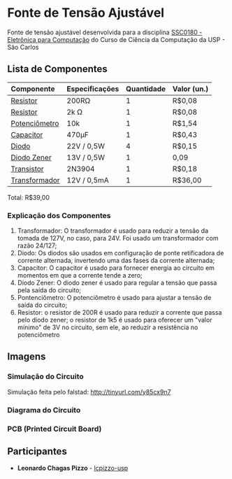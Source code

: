 # Fonte de Tensão Ajustável
Fonte de tensão ajustável desenvolvida para a disciplina [SSC0180 - Eletrônica para Computação](https://uspdigital.usp.br/jupiterweb/obterDisciplina?sgldis=SSC0180&verdis=2) do Curso de Ciência da Computação da USP - São Carlos

## Lista de Componentes
Componente           | Especificações            | Quantidade          | Valor (un.)        
:--------------------|:--------------------------|:--------------------|:-------------
[Resistor](https://www.baudaeletronica.com.br/resistor-200r-5-1-4w.html)      | 200RΩ | 1 |   R$0,08
[Resistor](https://www.baudaeletronica.com.br/resistor-2k-5-1-4w.html)      | 2k Ω | 1 |   R$0,08
[Potenciômetro](https://www.baudaeletronica.com.br/potenciometro-linear-de-10k-10000.html) | 10k | 1 | R$1,54
[Capacitor](https://www.baudaeletronica.com.br/capacitor-eletrolitico-470uf-16v.html)     | 470μF | 1 |   R$0,43
[Diodo](https://www.baudaeletronica.com.br/diodo-zener-zmm-22v-0-5w.html)         | 22V / 0,5W | 4 |   R$0,15
[Diodo Zener](https://www.baudaeletronica.com.br/diodo-zener-bzx55c-36v-0-5w.html)  | 13V / 0,5W | 1 | 0,09
[Transistor](https://www.baudaeletronica.com.br/transistor-npn-2n3904.html)    | 2N3904 | 1 |   R$0,18 
[Transformador](https://www.baudaeletronica.com.br/transformador-trafo-1a-24v.html) | 12V / 0,5mA | 1 |   R$36,00

Total: R$39,00

### Explicação dos Componentes
1. Transformador: O transformador é usado para reduzir a tensão da tomada de 127V, no caso, para 24V. Foi usado um transformador com razão 24/127;
2. Diodo: Os diodos são usados em configuração de ponte retificadora de corrente alternada, invertendo uma das fases da corrente alternada;
3. Capacitor: O capacitor é usado para fornecer energia ao circuito em momentos em que a corrente tende a zero;
4. Diodo Zener: O diodo zener é usado para regular a tensão que passa pela saída do circuito;
5. Pontenciômetro: O potenciômetro é usado para ajustar a tensão de saída do circuito;
6. Resistor: o resistor de 200R é usado para reduzir a corrente que passa pelo diodo zener; o resistor de 1k5 é usado para oferecer um "valor mínimo" de 3V no circuito, sem ele, ao reduzir a resistência no potenciômetro 
## Imagens
### Simulação do Circuito
Simulação feita pelo falstad: http://tinyurl.com/y85cx9n7
### Diagrama do Circuito

### PCB (Printed Circuit Board)


## Participantes

* **Leonardo Chagas Pizzo** - [lcpizzo-usp](https://github.com/lcpizzo-usp)
